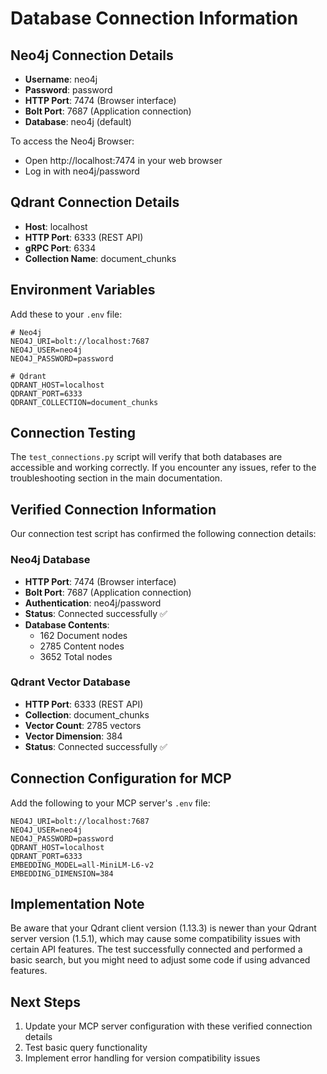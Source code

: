 # Database Connection Information

## Neo4j Connection Details

- **Username**: neo4j
- **Password**: password
- **HTTP Port**: 7474 (Browser interface)
- **Bolt Port**: 7687 (Application connection)
- **Database**: neo4j (default)

To access the Neo4j Browser:
- Open http://localhost:7474 in your web browser
- Log in with neo4j/password

## Qdrant Connection Details

- **Host**: localhost
- **HTTP Port**: 6333 (REST API)
- **gRPC Port**: 6334
- **Collection Name**: document_chunks

## Environment Variables

Add these to your `.env` file:

```
# Neo4j
NEO4J_URI=bolt://localhost:7687
NEO4J_USER=neo4j
NEO4J_PASSWORD=password

# Qdrant
QDRANT_HOST=localhost
QDRANT_PORT=6333
QDRANT_COLLECTION=document_chunks
```

## Connection Testing

The `test_connections.py` script will verify that both databases are accessible and working correctly. If you encounter any issues, refer to the troubleshooting section in the main documentation.

## Verified Connection Information

Our connection test script has confirmed the following connection details:

### Neo4j Database
- **HTTP Port**: 7474 (Browser interface)
- **Bolt Port**: 7687 (Application connection)
- **Authentication**: neo4j/password
- **Status**: Connected successfully ✅
- **Database Contents**: 
  - 162 Document nodes
  - 2785 Content nodes
  - 3652 Total nodes

### Qdrant Vector Database
- **HTTP Port**: 6333 (REST API)
- **Collection**: document_chunks
- **Vector Count**: 2785 vectors
- **Vector Dimension**: 384
- **Status**: Connected successfully ✅

## Connection Configuration for MCP

Add the following to your MCP server's `.env` file:

```env
NEO4J_URI=bolt://localhost:7687
NEO4J_USER=neo4j
NEO4J_PASSWORD=password
QDRANT_HOST=localhost
QDRANT_PORT=6333
EMBEDDING_MODEL=all-MiniLM-L6-v2
EMBEDDING_DIMENSION=384
```

## Implementation Note

Be aware that your Qdrant client version (1.13.3) is newer than your Qdrant server version (1.5.1), which may cause some compatibility issues with certain API features. The test successfully connected and performed a basic search, but you might need to adjust some code if using advanced features.

## Next Steps

1. Update your MCP server configuration with these verified connection details
2. Test basic query functionality
3. Implement error handling for version compatibility issues 